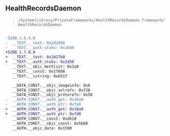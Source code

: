 ## HealthRecordsDaemon

> `/System/Library/PrivateFrameworks/HealthRecordsDaemon.framework/HealthRecordsDaemon`

```diff

-5200.1.5.4.0
-  __TEXT.__text: 0x2d2838
-  __TEXT.__auth_stubs: 0x2d40
+5200.1.7.0.0
+  __TEXT.__text: 0x2d27b8
+  __TEXT.__auth_stubs: 0x2d50
   __TEXT.__objc_methlist: 0x3a0
   __TEXT.__const: 0x17608
   __TEXT.__cstring: 0xb51f

   __DATA_CONST.__objc_imageinfo: 0x8
   __DATA_CONST.__objc_selrefs: 0xf28
   __DATA_CONST.__objc_protorefs: 0x58
-  __AUTH_CONST.__auth_got: 0x16a0
-  __AUTH_CONST.__auth_ptr: 0xfe0
+  __AUTH_CONST.__auth_got: 0x16a8
+  __AUTH_CONST.__auth_ptr: 0xfd8
   __AUTH_CONST.__const: 0xdb18
   __AUTH_CONST.__objc_const: 0x5b60
   __AUTH.__objc_data: 0x1590

```
